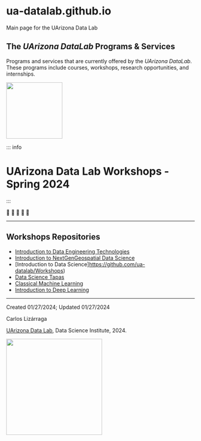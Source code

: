 # ua-datalab.github.io
Main page for the UArizona Data Lab


## The _UArizona DataLab_ Programs & Services

Programs and services that are currently offered by the _UArizona DataLab_. These programs include courses, workshops, research opportunities, and internships.

<img src="https://github.com/clizarraga-UAD7/DataScienceLab/raw/main/images/UADLSquareLogo.png?raw=true" width=150>

::: info
# UArizona Data Lab Workshops - Spring 2024
:::

:construction: :construction: :construction: :construction: :construction:

***

## Workshops Repositories  

* [Introduction to Data Engineering Technologies](https://github.com/ua-datalab/DataEngineering/wiki)
* [Introduction to NextGenGeospatial Data Science](https://github.com/ua-datalab/Geospatial_Workshops/wiki)
* [Introduction to Data Science]https://github.com/ua-datalab/Workshops)
* [Data Science Tapas](https://github.com/ua-datalab/DataScienceTapas/wiki)
* [Classical Machine Learning](https://github.com/ua-datalab/MLWorkshops)
* [Introduction to Deep Learning](https://github.com/ua-datalab/DLWorkshops/wiki)

***


Created 01/27/2024; Updated 01/27/2024

Carlos Lizárraga <br>

[UArizona Data Lab](https://www.datascience.arizona.edu/education/uarizona-data-lab), Data Science Institute, 2024.

[<img src="https://datascience.arizona.edu/sites/default/files/Data%20Science%20Institute_Webheader%20%281%29.svg" width="256">](https://datascience.arizona.edu)
